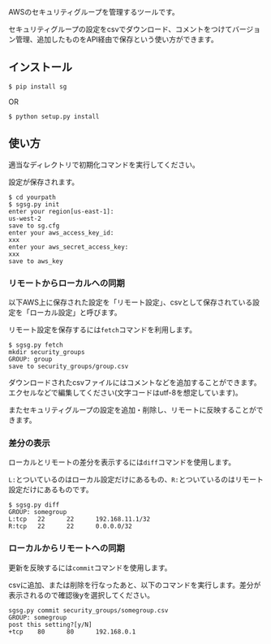 AWSのセキュリティグループを管理するツールです。

セキュリティグループの設定をcsvでダウンロード、コメントをつけてバージョン管理、追加したものをAPI経由で保存という使い方ができます。

## インストール

```
$ pip install sg
```

OR

```
$ python setup.py install
```

## 使い方
適当なディレクトリで初期化コマンドを実行してください。

設定が保存されます。

```
$ cd yourpath
$ sgsg.py init
enter your region[us-east-1]:
us-west-2
save to sg.cfg
enter your aws_access_key_id:
xxx
enter your aws_secret_access_key:
xxx
save to aws_key
```

### リモートからローカルへの同期

以下AWS上に保存された設定を「リモート設定」、csvとして保存されている設定を「ローカル設定」と呼びます。

リモート設定を保存するには`fetch`コマンドを利用します。

```
$ sgsg.py fetch
mkdir security_groups
GROUP: group
save to security_groups/group.csv
```

ダウンロードされたcsvファイルにはコメントなどを追加することができます。エクセルなどで編集してください(文字コードはutf-8を想定しています)。

またセキュリティグループの設定を追加・削除し、リモートに反映することができます。


### 差分の表示

ローカルとリモートの差分を表示するには`diff`コマンドを使用します。

`L:`とついているのはローカル設定だけにあるもの、`R:`とついているのはリモート設定だけにあるものです。

```
$ sgsg.py diff
GROUP: somegroup
L:tcp   22      22      192.168.11.1/32
R:tcp   22      22      0.0.0.0/32
```

### ローカルからリモートへの同期

更新を反映するには`commit`コマンドを使用します。

csvに追加、または削除を行なったあと、以下のコマンドを実行します。差分が表示されるので確認後yを選択してください。

```
sgsg.py commit security_groups/somegroup.csv
GROUP: somegroup
post this setting?[y/N]
+tcp    80      80      192.168.0.1
```
